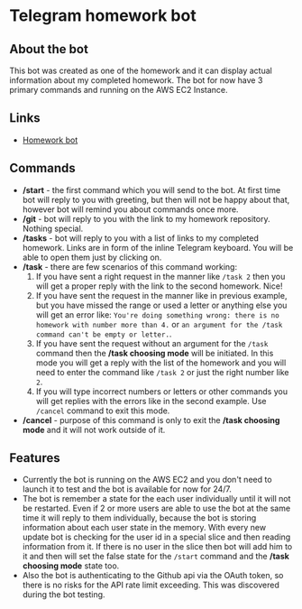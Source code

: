 # Telegram homework bot
## About the bot
This bot was created as one of the homework and it can display actual information about my completed homework. The bot for now have 3 primary commands and running on the AWS EC2 Instance. 
## Links
* [Homework bot](https://t.me/RGHomeworkBot)
## Commands
* <b>/start</b> - the first command which you will send to the bot. At first time bot will reply to you with greeting, but then will not be happy about that, however bot will remind you about commands once more.
* <b>/git</b> - bot will reply to you with the link to my homework repository. Nothing special.
* <b>/tasks</b> - bot will reply to you with a list of links to my completed homework. Links are in form of the inline Telegram keyboard. You will be able to open them just by clicking on.
* <b>/task</b> - there are few scenarios of this command working:
   1. If you have sent a right request in the manner like ```/task 2``` then you will get a proper reply with the link to the second homework. Nice!
   2. If you have sent the request in the manner like in previous example, but you have missed the range or used a letter or anything else you will get an error like: ```You're doing something wrong: there is no homework with number more than 4.``` or ```an argument for the /task command can't be empty or letter.```.
   3. If you have sent the request without an argument for the ```/task``` command then the <b>/task choosing mode</b> will be initiated. In this mode you will get a reply with the list of the homework and you will need to enter the command like ```/task 2``` or just the right number like ```2```.
   4. If you will type incorrect numbers or letters or other commands you will get replies with the errors like in the second example. Use ```/cancel``` command to exit this mode.  
* <b>/cancel</b> - purpose of this command is only to exit the <b>/task choosing mode</b> and it will not work outside of it. 
## Features
* Currently the bot is running on the AWS EC2 and you don't need to launch it to test and the bot is available for now for 24/7. 
* The bot is remember a state for the each user individually until it will not be restarted. Even if 2 or more users are able to use the bot at the same time it will reply to them individually, because the bot is storing information about each user state in the memory. With every new update bot is checking for the user id in a special slice and then reading information from it. If there is no user in the slice then bot will add him to it and then will set the false state for the ```/start``` command and the <b>/task choosing mode</b> state too.
* Also the bot is authenticating to the Github api via the OAuth token, so there is no risks for the API rate limit exceeding. This was discovered during the bot testing.